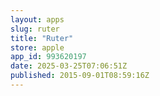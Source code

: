 ```yaml
---
layout: apps
slug: ruter
title: "Ruter"
store: apple
app_id: 993620197
date: 2025-03-25T07:06:51Z
published: 2015-09-01T08:59:16Z
---
```

